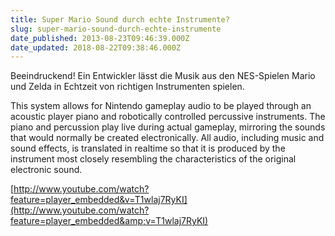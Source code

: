 ```yaml
---
title: Super Mario Sound durch echte Instrumente?
slug: super-mario-sound-durch-echte-instrumente
date_published: 2013-08-23T09:46:39.000Z
date_updated: 2018-08-22T09:38:46.000Z
---
```


Beeindruckend! Ein Entwickler lässt die Musik aus den NES-Spielen Mario und Zelda in Echtzeit von richtigen Instrumenten spielen. 

This system allows for Nintendo gameplay audio to be played through an acoustic player piano and robotically controlled percussive instruments. The piano and percussion play live during actual gameplay, mirroring the sounds that would normally be created electronically. All audio, including music and sound effects, is translated in realtime so that it is produced by the instrument most closely resembling the characteristics of the original electronic sound.

[http://www.youtube.com/watch?feature=player_embedded&v=T1wlaj7RyKI](http://www.youtube.com/watch?feature=player_embedded&amp;v=T1wlaj7RyKI)
